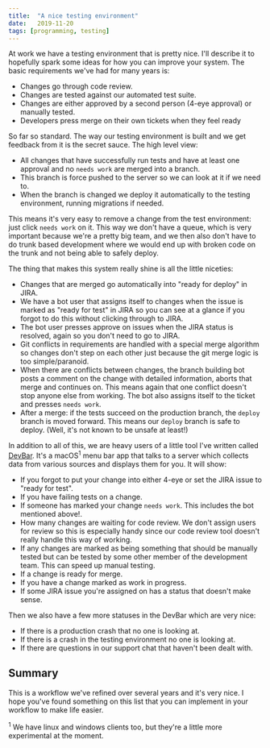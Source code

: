 ```yaml
---
title:	"A nice testing environment"
date:	2019-11-20
tags: [programming, testing]
---
```


At work we have a testing environment that is pretty nice. I'll describe it to hopefully spark some ideas for how you can improve your system. The basic requirements we've had for many years is:

* Changes go through code review.
* Changes are tested against our automated test suite.
* Changes are either approved by a second person (4-eye approval) or manually tested.
* Developers press merge on their own tickets when they feel ready

So far so standard. The way our testing environment is built and we get feedback from it is the secret sauce. The high level view:

* All changes that have successfully run tests and have at least one approval and no `needs work` are merged into a branch.
* This branch is force pushed to the server so we can look at it if we need to.
* When the branch is changed we deploy it automatically to the testing environment, running migrations if needed.

This means it's very easy to remove a change from the test environment: just click `needs work` on it. This way we don't have a queue, which is very important because we're a pretty big team, and we then also don't have to do trunk based development where we would end up with broken code on the trunk and not being able to safely deploy. 

The thing that makes this system really shine is all the little niceties:

* Changes that are merged go automatically into "ready for deploy" in JIRA.
* We have a bot user that assigns itself to changes when the issue is marked as "ready for test" in JIRA so you can see at a glance if you forgot to do this without clicking through to JIRA.
* The bot user presses approve on issues when the JIRA status is resolved, again so you don't need to go to JIRA.
* Git conflicts in requirements are handled with a special merge algorithm so changes don't step on each other just because the git merge logic is too simple/paranoid.
* When there are conflicts between changes, the branch building bot posts a comment on the change with detailed information, aborts that merge and continues on. This means again that one conflict doesn't stop anyone else from working. The bot also assigns itself to the ticket and presses `needs work`.
* After a merge: if the tests succeed on the production branch, the `deploy` branch is moved forward. This means our `deploy` branch is safe to deploy. (Well, it's not known to be unsafe at least!)

In addition to all of this, we are heavy users of a little tool I've written called [DevBar](https://github.com/boxed/devbar). It's a macOS<sup>1</sup> menu bar app that talks to a server which collects data from various sources and displays them for you. It will show:

* If you forgot to put your change into either 4-eye or set the JIRA issue to "ready for test".
* If you have failing tests on a change.
* If someone has marked your change `needs work`. This includes the bot mentioned above!.
* How many changes are waiting for code review. We don't assign users for review so this is especially handy since our code review tool doesn't really handle this way of working.
* If any changes are marked as being something that should be manually tested but can be tested by some other member of the development team. This can speed up manual testing.
* If a change is ready for merge.
* If you have a change marked as work in progress. 
* If some JIRA issue you're assigned on has a status that doesn't make sense.

Then we also have a few more statuses in the DevBar which are very nice:

* If there is a production crash that no one is looking at.
* If there is a crash in the testing environment no one is looking at.
* If there are questions in our support chat that haven't been dealt with.

## Summary

This is a workflow we've refined over several years and it's very nice. I hope you've found something on this list that you can implement in your workflow to make life easier.

<sup>1</sup> We have linux and windows clients too, but they're a little more experimental at the moment.
